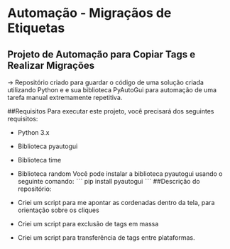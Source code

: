 # Automação - Migraçãos de Etiquetas

## Projeto de Automação para Copiar Tags e Realizar Migrações
->  Repositório criado para guardar o código de uma solução criada utilizando Python e e sua biblioteca PyAutoGui para automação de uma tarefa manual extremamente repetitiva.

##Requisitos
Para executar este projeto, você precisará dos seguintes requisitos:

* Python 3.x
* Biblioteca pyautogui
* Biblioteca time
* Biblioteca random
Você pode instalar a biblioteca pyautogui usando o seguinte comando:
ˋˋˋ
pip install pyautogui
 ˋˋˋ
##Descrição do repositório:

* Criei um script para me apontar as cordenadas dentro da tela, para orientação sobre os cliques
* Criei um script para exclusão de tags em massa
* Criei um script para transferência de tags entre plataformas.

